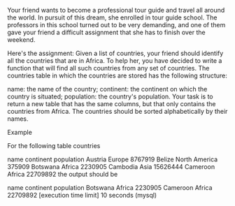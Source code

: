 Your friend wants to become a professional tour guide and travel all around the world. In pursuit of this dream, she enrolled in tour guide school. The professors in this school turned out to be very demanding, and one of them gave your friend a difficult assignment that she has to finish over the weekend.

Here's the assignment: Given a list of countries, your friend should identify all the countries that are in Africa. To help her, you have decided to write a function that will find all such countries from any set of countries. The countries table in which the countries are stored has the following structure:

name: the name of the country;
continent: the continent on which the country is situated;
population: the country's population.
Your task is to return a new table that has the same columns, but that only contains the countries from Africa. The countries should be sorted alphabetically by their names.

Example

For the following table countries

name	continent	population
Austria	Europe	8767919
Belize	North America	375909
Botswana	Africa	2230905
Cambodia	Asia	15626444
Cameroon	Africa	22709892
the output should be

name	continent	population
Botswana	Africa	2230905
Cameroon	Africa	22709892
[execution time limit] 10 seconds (mysql)
